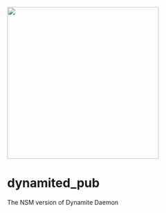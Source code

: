 <a href="http://dynamite.ai"><img src="https://github.com/vlabsio/dynamite-nsm/raw/master/img/dynamite_analytics.png" width="350" height="auto"></a>

# dynamited_pub
The NSM version of Dynamite Daemon
